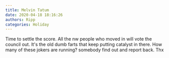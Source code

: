 ```yaml
---
title: Melvin Tatum
date: 2020-04-18 18:16:26
authors: Ripp
categories: Holiday
---
```


 Time to settle the score. All the nw people who moved in will vote the council out. It's the old dumb farts that keep putting catalyst in there. How many of these jokers are running? somebody find out and report back. Thx